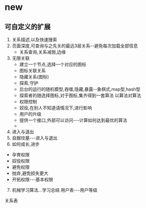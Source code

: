 # new
## 可自定义的扩展
1. 关系描述,以及快速搜索
2. 页面深度,可查询与之先关的最远3层关系--避免每次加载全部信息
    - 关系查询,关系减弱,边缘
3. 无限关联
    - 建立一个节点,选择一个对应的图标
    - 图标关联关系
    - 隐藏关系(图标)
    - 探索,守护
    - 后台的运行的随机模型,吞噬,隐藏,暴露--象棋式,map型,hash型
    - 探索者的随选择图标,对于图标,集齐得到一套算法
    以算法对算法
    - 权限控制
    - 奴役,在别人不知道请情况下,进行影响
    - 用户的升级
    - 提供一个接口,外部可以访问---计算如何达到最优的算法
    - 
4. 进入与退出
5. 自掘坟墓---进入与退出
6. 如何成长,进步
- 孕育权限
- 奴役权限
- 避免权限
- 抛弃,避免损失更大
- 开拓权限---基本权限

7. 机械学习算法...学习总结
用户表---用户等级

关系表